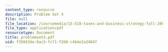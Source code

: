 ```yaml
---
content_type: resource
description: Problem Set 4
file: null
file_location: /coursemedia/15-518-taxes-and-business-strategy-fall-2002/f35663de6ac5fc71f268c4b4e2a24047_problemset4.pdf
file_type: application/pdf
resourcetype: Document
title: problemset4.pdf
uid: f35663de-6ac5-fc71-f268-c4b4e2a24047
---
```

